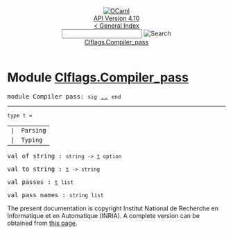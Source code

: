 <!-- ((! set title API !)) ((! set documentation !)) ((! set api !)) ((! set nobreadcrumb !)) -->
<div class="api"><header><nav class="toc brand"><a class="brand" href="https://ocaml.org/"><img src="colour-logo-gray.svg" class="svg" alt="OCaml"></a></nav><nav class="toc"><div class="toc_version"><a href="/docs" id="version-select">API Version 4.10</a></div><a href="index.html">&lt; General Index</a><div class="api_search"><input type="text" name="apisearch" id="api_search" oninput="mySearch(false);" onkeypress="this.oninput();" onclick="this.oninput();" onpaste="this.oninput();">
<img src="search_icon.svg" alt="Search" class="svg" onclick="mySearch(false)"></div>
<div id="search_results"></div><div class="toc_title"><a href="#top">Clflags.Compiler_pass</a></div><ul></ul></nav></header>

<h1>Module <a href="type_Clflags.Compiler_pass.html">Clflags.Compiler_pass</a></h1>

<pre><span id="MODULECompiler_pass"><span class="keyword">module</span> Compiler_pass</span>: <code class="code"><span class="keyword">sig</span></code> <a href="Clflags.Compiler_pass.html">..</a> <code class="code"><span class="keyword">end</span></code></pre><hr width="100%">

<pre><code><span id="TYPEt"><span class="keyword">type</span> <code class="type"></code>t</span> = </code></pre><table class="typetable">
<tbody><tr>
<td align="left" valign="top">
<code><span class="keyword">|</span></code></td>
<td align="left" valign="top">
<code><span id="TYPEELTt.Parsing"><span class="constructor">Parsing</span></span></code></td>

</tr>
<tr>
<td align="left" valign="top">
<code><span class="keyword">|</span></code></td>
<td align="left" valign="top">
<code><span id="TYPEELTt.Typing"><span class="constructor">Typing</span></span></code></td>

</tr></tbody></table>



<pre><span id="VALof_string"><span class="keyword">val</span> of_string</span> : <code class="type">string -&gt; <a href="Clflags.Compiler_pass.html#TYPEt">t</a> option</code></pre>
<pre><span id="VALto_string"><span class="keyword">val</span> to_string</span> : <code class="type"><a href="Clflags.Compiler_pass.html#TYPEt">t</a> -&gt; string</code></pre>
<pre><span id="VALpasses"><span class="keyword">val</span> passes</span> : <code class="type"><a href="Clflags.Compiler_pass.html#TYPEt">t</a> list</code></pre>
<pre><span id="VALpass_names"><span class="keyword">val</span> pass_names</span> : <code class="type">string list</code></pre>
<div class="copyright">The present documentation is copyright Institut National de Recherche en Informatique et en Automatique (INRIA). A complete version can be obtained from <a href="http://caml.inria.fr/pub/docs/manual-ocaml/">this page</a>.</div></div>